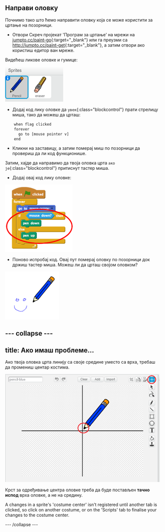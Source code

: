 ## Направи оловку

Почнимо тако што ћемо направити оловку која се може користити за цртање на позорници.

+ Отвори Скреч пројекат 'Програм за цртање' на мрежи на [jumpto.cc/paint-go](http://jumpto.cc/paint-go){:target="_blank"} или га преузми са <http://jumpto.cc/paint-get>{:target="_blank"}, а затим отвори ако користиш едитор ван мреже.

Видећеш ликове оловке и гумице:

![слика екрана](images/paint-starter.png)

+ Додај код лику оловке да `увек`{:class="blockcontrol"} прати стрелицу миша, тако да можеш да црташ:

```blocks
    when flag clicked
    forever
      go to [mouse pointer v]
    end
```

+ Кликни на заставицу, а затим померај миш по позорници да провериш да ли код функционише.

Затим, хајде да направимо да твоја оловка црта `ако је`{:class="blockcontrol"} притиснут тастер миша.

+ Додај овај код лику оловке:

![слика екрана](images/paint-pencil-draw-code.png)

+ Поново испробај код. Овај пут померај оловку по позорници док држиш тастер миша. Можеш ли да црташ својом оловком?

![слика екрана](images/paint-draw.png)

## \--- collapse \---

## title: Ако имаш проблеме...

Ако твоја оловка црта линију са своје средине уместо са врха, требаш да промениш центар костима.

![Costume center](images/costume-center.png)

Крст за одређивање центра оловке треба да буде постављен **тачно испод** врха оловке, а не на средину.

A changes in a sprite's 'costume center' isn't registered until another tab is clicked, so click on another costume, or on the 'Scripts' tab to finalise your changes to the costume center.

\--- /collapse \---